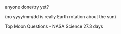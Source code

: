 anyone done/try yet?

(no yyyy/mm/dd is really Earth rotation about the sun)


Top Moon Questions - NASA Science
27.3 days
